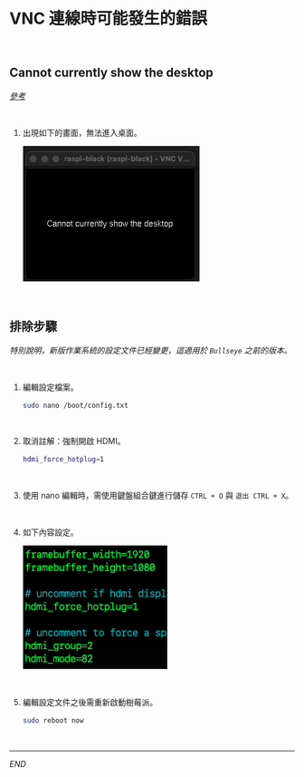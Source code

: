 # VNC 連線時可能發生的錯誤

<br>

## Cannot currently show the desktop

_[參考](https://blog.csdn.net/Dorian15/article/details/128321804)_

<br>

1. 出現如下的畫面，無法進入桌面。

   ![](images/img_02.png)

<br>

## 排除步驟

_特別說明，新版作業系統的設定文件已經變更，這適用於 `Bullseye` 之前的版本。_

<br>

1. 編輯設定檔案。

   ```bash
   sudo nano /boot/config.txt
   ```

<br>

2. 取消註解：強制開啟 HDMI。

   ```bash
   hdmi_force_hotplug=1
   ```

<br>

3. 使用 nano 編輯時，需使用鍵盤組合鍵進行儲存 `CTRL + O` 與 `退出 CTRL + X`。

<br>

4. 如下內容設定。

   ![](images/img_03.png)

<br>

5. 編輯設定文件之後需重新啟動樹莓派。

   ```bash
   sudo reboot now
   ```

<br>

___

_END_